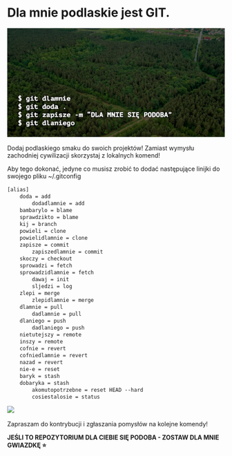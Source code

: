 

# Dla mnie podlaskie jest GIT.

![](assets/podlaskiegit.png)

Dodaj podlaskiego smaku do swoich projektów! Zamiast wymysłu zachodniej cywilizacji skorzystaj z lokalnych komend!

Aby tego dokonać, jedyne co musisz zrobić to dodać następujące linijki do swojego pliku ~/.gitconfig

```
[alias]
	doda = add
        dodadlamnie = add
	bambarylo = blame
	sprawdzikto = blame
	kij = branch
	powieli = clone
	powielidlamnie = clone
	zapisze = commit
        zapiszedlamnie = commit
	skoczy = checkout
	sprowadzi = fetch
	sprowadzidlamnie = fetch
        dawaj = init
      	sljedzi = log
	zlepi = merge
        zlepidlamnie = merge
	dlamnie = pull
        dadlamnie = pull
	dlaniego = push
        dadlaniego = push
	nietutejszy = remote
	inszy = remote
	cofnie = revert
	cofniedlamnie = revert
	nazad = revert
	nie-e = reset
	baryk = stash
	dobaryka = stash
        akomutopotrzebne = reset HEAD --hard
      	cosiestalosie = status
```

![](assets/terminal.gif)

Zapraszam do kontrybucji i zgłaszania pomysłów na kolejne komendy! 

**JEŚLI TO REPOZYTORIUM DLA CIEBIE SIĘ PODOBA - ZOSTAW DLA MNIE GWIAZDKĘ ⭐️**
